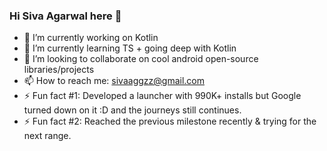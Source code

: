 ### Hi Siva Agarwal here 👋
- 🔭 I’m currently working on Kotlin
- 🌱 I’m currently learning TS + going deep with Kotlin
- 👯 I’m looking to collaborate on cool android open-source libraries/projects
- 📫 How to reach me: sivaaggzz@gmail.com
- ⚡ Fun fact #1: Developed a launcher with 990K+ installs but Google turned down on it :D and the journeys still continues. 
- ⚡ Fun fact #2: Reached the previous milestone recently & trying for the next range.
